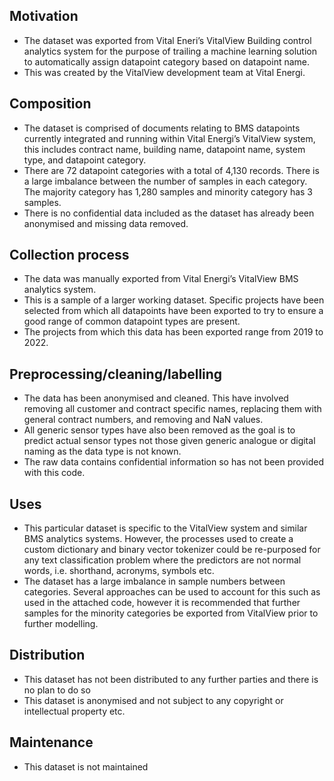 ## Motivation

- The dataset was exported from Vital Eneri’s VitalView Building control analytics system for the purpose of trailing a machine learning solution to automatically assign datapoint category based on datapoint name. 
- This was created by the VitalView development team at Vital Energi.
 
## Composition

- The dataset is comprised of documents relating to BMS datapoints currently integrated and running within Vital Energi’s VitalView system, this includes contract name, building name, datapoint name, system type, and datapoint category.
- There are 72 datapoint categories with a total of 4,130 records.  There is a large imbalance between the number of samples in each category.  The majority category has 1,280 samples and minority category has 3 samples.
- There is no confidential data included as the dataset has already been anonymised and missing data removed. 

## Collection process

- The data was manually exported from Vital Energi’s VitalView BMS analytics system. 
- This is a sample of a larger working dataset.  Specific projects have been selected from which all datapoints have been exported to try to ensure a good range of common datapoint types are present.
- The projects from which this data has been exported range from 2019 to 2022.

## Preprocessing/cleaning/labelling

- The data has been anonymised and cleaned.  This have involved removing all customer and contract specific names, replacing them with general contract numbers, and removing and NaN values.
- All generic sensor types have also been removed as the goal is to predict actual sensor types not those given generic analogue or digital naming as the data type is not known.
- The raw data contains confidential information so has not been provided with this code. 
 
## Uses

- This particular dataset is specific to the VitalView system and similar BMS analytics systems.  However, the processes used to create a custom dictionary and binary vector tokenizer could be re-purposed for any text classification problem where the predictors are not normal words, i.e. shorthand, acronyms, symbols etc.  
- The dataset has a large imbalance in sample numbers between categories. Several approaches can be used to account for this such as used in the attached code, however it is recommended that further samples for the minority categories be exported from VitalView prior to further modelling.

## Distribution

- This dataset has not been distributed to any further parties and there is no plan to do so 
- This dataset is anonymised and not subject to any copyright  or intellectual property etc.

## Maintenance

- This dataset is not maintained

